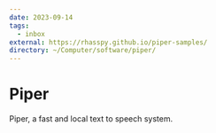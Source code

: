 ```yaml
---
date: 2023-09-14
tags:
  - inbox
external: https://rhasspy.github.io/piper-samples/
directory: ~/Computer/software/piper/
---
```


# Piper

Piper, a fast and local text to speech system.
